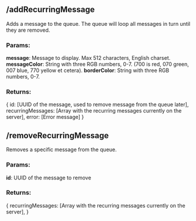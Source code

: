 

## /addRecurringMessage
Adds a message to the queue. The queue will loop all messages in turn until they are removed.
### Params:
**message**: Message to display. Max 512 characters, English charset.
**messageColor**: String with three RGB numbers, 0-7. (700 is red, 070 green, 007 blue, 770 yellow et cetera).
**borderColor**: String with three RGB numbers, 0-7.
### Returns:
{
	id: [UUID of the message, used to remove message from the queue later],
	recurringMessages: [Array with the recurring messages currently on the server],
	error: [Error message]
}

## /removeRecurringMessage
Removes a specific message from the queue.
### Params:
**id**: UUID of the message to remove
### Returns:
{
	recurringMessages: [Array with the recurring messages currently on the server],
}
	
